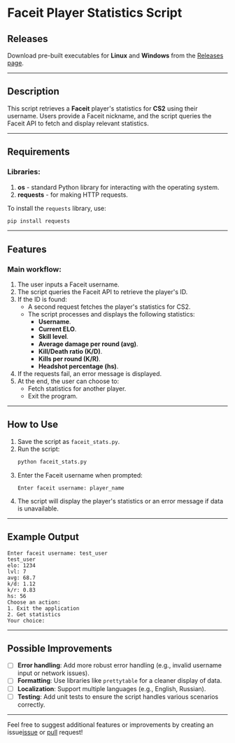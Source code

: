 # Faceit Player Statistics Script

## Releases

Download pre-built executables for **Linux** and **Windows** from the [Releases page](https://github.com/Slipum/Script-Faceit-Stats/releases).

---

## Description

This script retrieves a **Faceit** player's statistics for **CS2** using their username. Users provide a Faceit nickname, and the script queries the Faceit API to fetch and display relevant statistics.

---

## Requirements

### Libraries:

1. **os** - standard Python library for interacting with the operating system.
2. **requests** - for making HTTP requests.

To install the `requests` library, use:

```bash
pip install requests
```

---

## Features

### Main workflow:

1. The user inputs a Faceit username.
2. The script queries the Faceit API to retrieve the player's ID.
3. If the ID is found:
   - A second request fetches the player's statistics for CS2.
   - The script processes and displays the following statistics:
     - **Username**.
     - **Current ELO**.
     - **Skill level**.
     - **Average damage per round (avg)**.
     - **Kill/Death ratio (K/D)**.
     - **Kills per round (K/R)**.
     - **Headshot percentage (hs)**.
4. If the requests fail, an error message is displayed.
5. At the end, the user can choose to:
   - Fetch statistics for another player.
   - Exit the program.

---

## How to Use

1. Save the script as `faceit_stats.py`.
2. Run the script:
   ```bash
   python faceit_stats.py
   ```
3. Enter the Faceit username when prompted:
   ```
   Enter faceit username: player_name
   ```
4. The script will display the player's statistics or an error message if data is unavailable.

---

## Example Output

```
Enter faceit username: test_user
test_user
elo: 1234
lvl: 7
avg: 68.7
k/d: 1.12
k/r: 0.83
hs: 56
Choose an action:
1. Exit the application
2. Get statistics
Your choice:
```

---

## Possible Improvements

- [ ] **Error handling**: Add more robust error handling (e.g., invalid username input or network issues).
- [ ] **Formatting**: Use libraries like `prettytable` for a cleaner display of data.
- [ ] **Localization**: Support multiple languages (e.g., English, Russian).
- [ ] **Testing**: Add unit tests to ensure the script handles various scenarios correctly.
<!-- for example `[X]` is selected Checkbox -->

---

Feel free to suggest additional features or improvements by creating an issue[issue](https://github.com/Slipum/Script-Faceit-Stats/issues) or [pull](https://github.com/Slipum/Script-Faceit-Stats/pulls) request!
